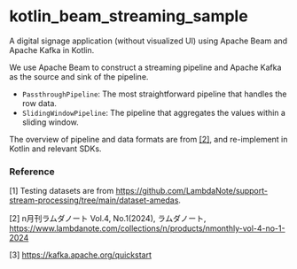# kotlin_beam_streaming_sample
A digital signage application (without visualized UI) using Apache Beam and Apache Kafka in Kotlin.

We use Apache Beam to construct a streaming pipeline and Apache Kafka as the source and sink of the pipeline.

- `PassthroughPipeline`: The most straightforward pipeline that handles the row data.
- `SlidingWindowPipeline`: The pipeline that aggregates the values within a sliding window.

The overview of pipeline and data formats are from [[2]](https://www.lambdanote.com/collections/n/products/nmonthly-vol-4-no-1-2024), and re-implement in Kotlin and relevant SDKs.

### Reference
[1] Testing datasets are from https://github.com/LambdaNote/support-stream-processing/tree/main/dataset-amedas.

[2] n月刊ラムダノート Vol.4, No.1(2024), ラムダノート, https://www.lambdanote.com/collections/n/products/nmonthly-vol-4-no-1-2024

[3] https://kafka.apache.org/quickstart
